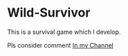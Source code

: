# Wild-Survivor
This is a survival game which I develop.

Pls consider comment [In my Channel](https://www.youtube.com/channel/UCMjL2ROmJfTUwG1tIPoFt1g)



